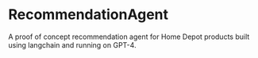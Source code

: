 # RecommendationAgent
A proof of concept recommendation agent for Home Depot products built using langchain and running on GPT-4.
